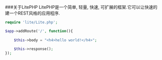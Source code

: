 ###关于LitePHP
LitePHP是一个简单, 轻量, 快速, 可扩展的框架.它可以让快速的建一个REST风格的应用程序.

```php
require 'lite/Lite.php';

$app->addRoute('/', function(){
	
	$this->body = "<h4>hello world!</h4>";

	$this->response();
});
```